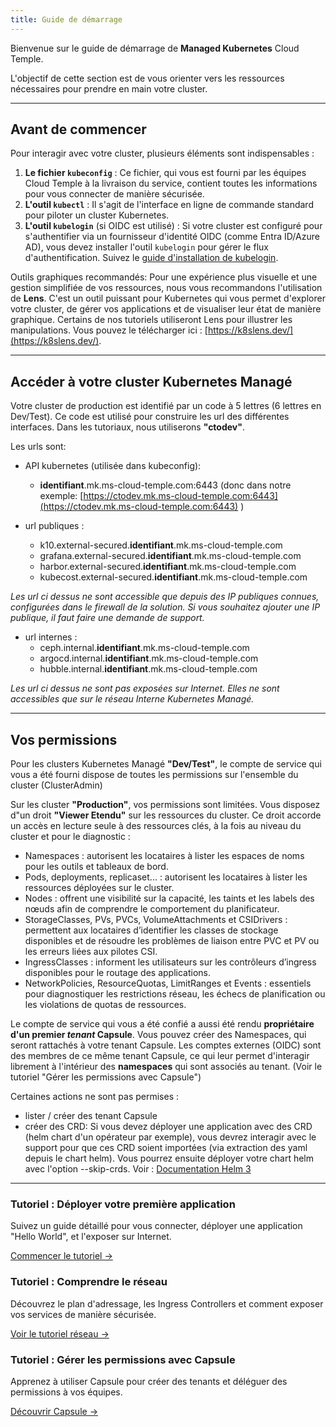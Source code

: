 ```yaml
---
title: Guide de démarrage
---
```


Bienvenue sur le guide de démarrage de **Managed Kubernetes** Cloud Temple.

L'objectif de cette section est de vous orienter vers les ressources nécessaires pour prendre en main votre cluster.

---

## Avant de commencer

Pour interagir avec votre cluster, plusieurs éléments sont indispensables :

1.  **Le fichier `kubeconfig`** : Ce fichier, qui vous est fourni par les équipes Cloud Temple à la livraison du service, contient toutes les informations pour vous connecter de manière sécurisée.
2.  **L'outil `kubectl`** : Il s'agit de l'interface en ligne de commande standard pour piloter un cluster Kubernetes.
3.  **L'outil `kubelogin`** (si OIDC est utilisé) : Si votre cluster est configuré pour s'authentifier via un fournisseur d'identité OIDC (comme Entra ID/Azure AD), vous devez installer l'outil `kubelogin` pour gérer le flux d'authentification. Suivez le [guide d'installation de kubelogin](https://github.com/int128/kubelogin).

Outils graphiques recommandés: Pour une expérience plus visuelle et une gestion simplifiée de vos ressources, nous vous recommandons l'utilisation de **Lens**. C'est un outil puissant pour Kubernetes qui vous permet d'explorer votre cluster, de gérer vos applications et de visualiser leur état de manière graphique.
Certains de nos tutoriels utiliseront Lens pour illustrer les manipulations. Vous pouvez le télécharger ici : [https://k8slens.dev/](https://k8slens.dev/).

---

## Accéder à votre cluster Kubernetes Managé

Votre cluster de production est identifié par un code à 5 lettres (6 lettres en Dev/Test). Ce code est utilisé pour construire les url des différentes interfaces. Dans les tutoriaux, nous utiliserons **"ctodev"**.

Les urls sont:

- API kubernetes (utilisée dans kubeconfig):
  - **identifiant**.mk.ms-cloud-temple.com:6443  (donc dans notre exemple: [https://ctodev.mk.ms-cloud-temple.com:6443](https://ctodev.mk.ms-cloud-temple.com:6443) )

- url publiques : 
  - k10.external-secured.**identifiant**.mk.ms-cloud-temple.com
  - grafana.external-secured.**identifiant**.mk.ms-cloud-temple.com
  - harbor.external-secured.**identifiant**.mk.ms-cloud-temple.com
  - kubecost.external-secured.**identifiant**.mk.ms-cloud-temple.com

*Les url ci dessus ne sont accessible que depuis des IP publiques connues, configurées dans le firewall de la solution. Si vous souhaitez ajouter une IP publique, il faut faire une demande de support.*

- url internes :
  - ceph.internal.**identifiant**.mk.ms-cloud-temple.com
  - argocd.internal.**identifiant**.mk.ms-cloud-temple.com
  - hubble.internal.**identifiant**.mk.ms-cloud-temple.com

*Les url ci dessus ne sont pas exposées sur Internet. Elles ne sont accessibles que sur le réseau Interne Kubernetes Managé.*

---

## Vos permissions

Pour les clusters Kubernetes Managé **"Dev/Test"**, le compte de service qui vous a été fourni dispose de toutes les permissions sur l'ensemble du cluster (ClusterAdmin)

Sur les cluster **"Production"**, vos permissions sont limitées. Vous disposez d"un droit **"Viewer Etendu"** sur les ressources du cluster. Ce droit accorde un accès en lecture seule à des ressources clés, à la fois au niveau du cluster et pour le diagnostic :

- Namespaces : autorisent les locataires à lister les espaces de noms pour les outils et tableaux de bord.
- Pods, deployments,  replicaset... : autorisent les locataires à lister les ressources déployées sur le cluster.
- Nodes : offrent une visibilité sur la capacité, les taints et les labels des nœuds afin de comprendre le comportement du planificateur.
- StorageClasses, PVs, PVCs, VolumeAttachments et CSIDrivers : permettent aux locataires d’identifier les classes de stockage disponibles et de résoudre les problèmes de liaison entre PVC et PV ou les erreurs liées aux pilotes CSI.
- IngressClasses : informent les utilisateurs sur les contrôleurs d’ingress disponibles pour le routage des applications.
- NetworkPolicies, ResourceQuotas, LimitRanges et Events : essentiels pour diagnostiquer les restrictions réseau, les échecs de planification ou les violations de quotas de ressources.

Le compte de service qui vous a été confié a aussi été rendu **propriétaire d'un premier *tenant* Capsule**.
Vous pouvez créer des Namespaces, qui seront rattachés à votre tenant Capsule.
Les comptes externes (OIDC) sont des membres de ce même tenant Capsule, ce qui leur permet d'interagir librement à l'intérieur des **namespaces** qui sont associés au tenant. (Voir le tutoriel "Gérer les permissions avec Capsule")

Certaines actions ne sont pas permises : 

  - lister / créer des tenant Capsule
  - créer des CRD: Si vous devez déployer une application avec des CRD (helm chart d'un opérateur par exemple), vous devrez interagir avec le support pour que ces CRD soient importées (via extraction des yaml depuis le chart helm). Vous pourrez ensuite déployer votre chart helm avec l'option --skip-crds. Voir : [Documentation Helm 3](https://helm.sh/docs/chart_best_practices/custom_resource_definitions/)

---
 
<div class="row">
  <div class="col col--4">
    <div className="card">
      <div className="card__header">
        <h3>Tutoriel : Déployer votre première application</h3>
      </div>
      <div className="card__body">
        <p>
          Suivez un guide détaillé pour vous connecter, déployer une application "Hello World", et l'exposer sur Internet.
        </p>
      </div>
      <div className="card__footer">
        <a href="./tutorials/firstdeploy" className="button button--primary button--block">Commencer le tutoriel &rarr;</a>
      </div>
    </div>
  </div>
  <div class="col col--4">
    <div className="card">
      <div className="card__header">
        <h3>Tutoriel : Comprendre le réseau</h3>
      </div>
      <div className="card__body">
        <p>
          Découvrez le plan d'adressage, les Ingress Controllers et comment exposer vos services de manière sécurisée.
        </p>
      </div>
      <div className="card__footer">
        <a href="./tutorials/networking" className="button button--primary button--block">Voir le tutoriel réseau &rarr;</a>
      </div>
    </div>
  </div>
  <div class="col col--4">
    <div className="card">
      <div className="card__header">
        <h3>Tutoriel : Gérer les permissions avec Capsule</h3>
      </div>
      <div className="card__body">
        <p>
          Apprenez à utiliser Capsule pour créer des tenants et déléguer des permissions à vos équipes.
        </p>
      </div>
      <div className="card__footer">
        <a href="./tutorials/usingcapsule" className="button button--primary button--block">Découvrir Capsule &rarr;</a>
      </div>
    </div>
  </div>
</div>
